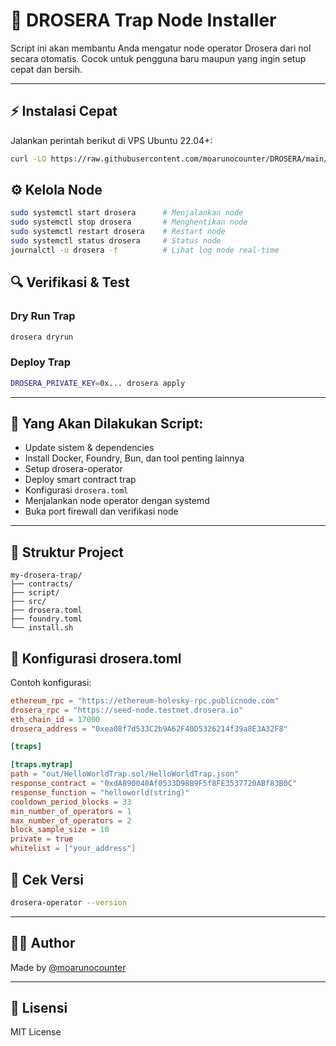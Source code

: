 # 🚀 DROSERA Trap Node Installer

Script ini akan membantu Anda mengatur node operator Drosera dari nol secara otomatis. Cocok untuk pengguna baru maupun yang ingin setup cepat dan bersih.

---

## ⚡ Instalasi Cepat

Jalankan perintah berikut di VPS Ubuntu 22.04+:

```bash
curl -LO https://raw.githubusercontent.com/moarunocounter/DROSERA/main/drosera.sh && chmod +x drosera.sh && ./drosera.sh

```
## ⚙️ Kelola Node

```bash
sudo systemctl start drosera      # Menjalankan node
sudo systemctl stop drosera       # Menghentikan node
sudo systemctl restart drosera    # Restart node
sudo systemctl status drosera     # Status node
journalctl -u drosera -f          # Lihat log node real-time
```

## 🔍 Verifikasi & Test

### Dry Run Trap
```bash
drosera dryrun
```

### Deploy Trap
```bash
DROSERA_PRIVATE_KEY=0x... drosera apply
```

---

## 🔧 Yang Akan Dilakukan Script:

- Update sistem & dependencies
- Install Docker, Foundry, Bun, dan tool penting lainnya
- Setup drosera-operator
- Deploy smart contract trap
- Konfigurasi `drosera.toml`
- Menjalankan node operator dengan systemd
- Buka port firewall dan verifikasi node

---

## 📂 Struktur Project

```
my-drosera-trap/
├── contracts/
├── script/
├── src/
├── drosera.toml
├── foundry.toml
└── install.sh
```

## 🧠 Konfigurasi drosera.toml

Contoh konfigurasi:

```toml
ethereum_rpc = "https://ethereum-holesky-rpc.publicnode.com"
drosera_rpc = "https://seed-node.testnet.drosera.io"
eth_chain_id = 17000
drosera_address = "0xea08f7d533C2b9A62F40D5326214f39a8E3A32F8"

[traps]

[traps.mytrap]
path = "out/HelloWorldTrap.sol/HelloWorldTrap.json"
response_contract = "0xdA890040Af0533D98B9F5f8FE3537720ABf83B0C"
response_function = "helloworld(string)"
cooldown_period_blocks = 33
min_number_of_operators = 1
max_number_of_operators = 2
block_sample_size = 10
private = true
whitelist = ["your_address"]
```

## 🧪 Cek Versi

```bash
drosera-operator --version
```

---

## 👨‍💻 Author

Made by [@moarunocounter](https://github.com/moarunocounter)

---

## 📜 Lisensi

MIT License
